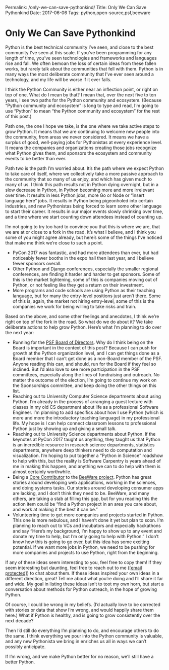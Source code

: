 Permalink: /only-we-can-save-pythonkind/
Title: Only We Can Save Pythonkind
Date: 2017-06-06
Tags: python,open-source,psf,beeware

# Only We Can Save Pythonkind

Python is the best technical community I’ve seen, and close to the best community I’ve seen at this scale. If you’ve been programming for any length of time, you’ve seen technologies and frameworks and languages rise and fall. We often bemoan the loss of certain ideas from these fallen works, but rarely talk about the communities that fell with them. Python is in many ways the most deliberate community that I’ve ever seen around a technology, and my life will be worse if it ever falls.  
  
I think the Python Community is either near an inflection point, or right on top of one. What do I mean by that? I mean that, over the next five to ten years, I see two paths for the Python community and ecosystem. (Because “Python community and ecosystem” is long to type and read, I’m going to use “Python” to mean “the Python community and ecosystem” for the rest of this post.)  
  
Path one, the one I hope we take, is the one where we take active steps to grow Python. It means that we are continuing to welcome new people into the community, from areas we never considered. It means we have a surplus of good, well-paying jobs for Pythonistas at every experience level. It means the companies and organizations creating those jobs recognize what Python gives them, and sponsors the ecosystem and community events to be better than ever.  
  
Path two is the path I’m worried about. It’s the path where we expect Python to take care of itself, where we collectively take a more passive approach to the community that so many of us enjoy, and which has given much to many of us. I think this path results not in Python dying overnight, but in a slow decrease in Python, in Python becoming more and more irrelevant over time. It results in less Python jobs, more Go or Node or “insert language here” jobs. It results in Python being pigeonholed into certain industries, and new Pythonistas being forced to learn some other language to start their career. It results in our major events slowly shrinking over time, and a time where we start counting down attendees instead of counting up.  
  
I’m not going to try too hard to convince you that this is where we are, that we are at or close to a fork in the road. It’s what I believe, and I think you some of you might agree already, but here’s some of the things I’ve noticed that make me think we’re close to such a point.

*   PyCon 2017 was fantastic, and had more attendees than ever, but had noticeably fewer booths in the expo hall then last year, and I believe fewer sponsors overall.
*   Other Python and Django conferences, especially the smaller regional conferences, are finding it harder and harder to get sponsors. Some of this is the market tightening, some of this is companies moving out of Python, or not feeling like they get a return on their investment.
*   More programs and code schools are using Python as their teaching language, but for many the entry-level positions just aren’t there. Some of this is, again, the market not hiring entry-level, some of this is the companies we work for being willing to take risks and train.

Based on the above, and some other feelings and anecdotes, I think we’re right on top of the fork in the road. So what do we do about it? We take deliberate actions to help grow Python. Here’s what I’m planning to do over the next year:

*   Running for the [PSF Board of Directors](https://wiki.python.org/moin/PythonSoftwareFoundation/BoardCandidates2017). Why do I think being on the Board is important in the context of this post? Because I can push for growth at the Python organization level, and I can get things done as a Board member that I can’t get done as a non-Board member of the PSF. Anyone reading this can, and should, run for the Board if they feel so inclined. But I’d also love to see more participation in the PSF committees, especially along the lines of fundraising and outreach. No matter the outcome of the election, I’m going to continue my work on the Sponsorships committee, and keep doing the other things on this list.
*   Reaching out to University Computer Science departments about using Python. I’m already in the process of arranging a guest lecture with classes in my old CS department about life as a professional Software Engineer. I’m planning to add specifics about how I use Python (which is more and more the introductory teaching language) in my professional life. My hope is I can help connect classroom lessons to professional Python just by showing up and giving a small talk.
*   Reaching out to University Science departments about Python. If the keynotes at PyCon 2017 taught us anything, they taught us that Python is an incredible resource in research science departments, statistics departments, anywhere deep thinkers need to do computation and visualization. I’m hoping to put together a “Python in Science” roadshow to help with this, but the reality is Software Carpentry is years ahead of me in making this happen, and anything we can to do help with them is almost certainly worthwhile.
*   Being a [Core Contributor](https://www.wordfugue.com/tips-becoming-core-contributor/) to the [BeeWare project](https://pybee.org/). Python has great stories around developing web applications, working in the sciences, and doing systems tasks. Our stories around developing consumer apps are lacking, and I don’t think they need to be. BeeWare, and many others, are taking a stab at filling this gap, but for you reading this the action item could be “find a Python project in an area you care about, and work at making it the best it can be.”
*   Volunteering time to get more companies and projects started in Python. This one is more nebulous, and I haven’t done it yet but plan to soon. I’m planning to reach out to VCs and incubators and especially hackathons and say “Here’s my background, I’m happy to show up to any event and donate my time to help, but I’m only going to help with Python.” I don’t know how this is going to go over, but this idea has some exciting potential. If we want more jobs in Python, we need to be pushing for more companies and projects to use Python, right from the beginning. 

If any of these ideas seem interesting to you, feel free to copy them! If they seem interesting but daunting, feel free to reach out to me ([\[email protected\]](/cdn-cgi/l/email-protection)) to chat about them. If these ideas inspired your own ideas in a different direction, great! Tell me about what you’re doing and I’ll share it far and wide. My goal in listing these ideas isn’t to toot my own horn, but start a conversation about methods for Python outreach, in the hope of growing Python.  
  
Of course, I could be wrong in my beliefs. (I’d actually love to be corrected with stories or data that show I’m wrong, and would happily share them here.) What if Python is healthy, and is going to grow consistently over the next decade?  
   
Then I’d still do everything I’m planning to do, and encourage others to do the same. I think everything we pour into the Python community is valuable, and any new Pythonista we bring in enriches us all in ways we can’t possibly anticipate.  
   
If I’m wrong, and we make Python better for no reason, we’ll still have a better Python.